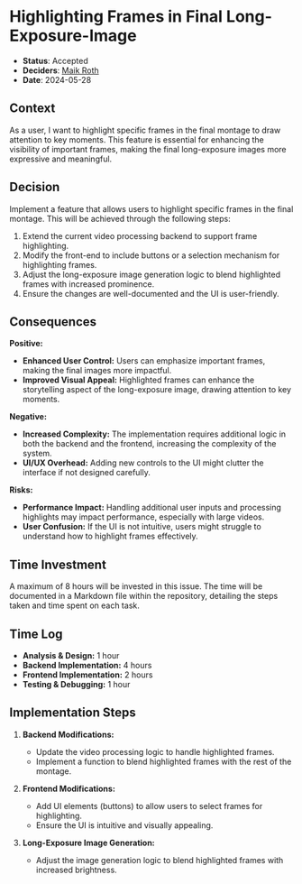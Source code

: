 # Highlighting Frames in Final Long-Exposure-Image

- **Status**: Accepted
- **Deciders**: [Maik Roth](https://github.com/MaikRoth)
- **Date**: 2024-05-28

## Context
As a user, I want to highlight specific frames in the final montage to draw attention to key moments. This feature is essential for enhancing the visibility of important frames, making the final long-exposure images more expressive and meaningful.

## Decision
Implement a feature that allows users to highlight specific frames in the final montage. This will be achieved through the following steps:
1. Extend the current video processing backend to support frame highlighting.
2. Modify the front-end to include buttons or a selection mechanism for highlighting frames.
3. Adjust the long-exposure image generation logic to blend highlighted frames with increased prominence.
4. Ensure the changes are well-documented and the UI is user-friendly.

## Consequences
**Positive:**
- **Enhanced User Control:** Users can emphasize important frames, making the final images more impactful.
- **Improved Visual Appeal:** Highlighted frames can enhance the storytelling aspect of the long-exposure image, drawing attention to key moments.

**Negative:**
- **Increased Complexity:** The implementation requires additional logic in both the backend and the frontend, increasing the complexity of the system.
- **UI/UX Overhead:** Adding new controls to the UI might clutter the interface if not designed carefully.

**Risks:**
- **Performance Impact:** Handling additional user inputs and processing highlights may impact performance, especially with large videos.
- **User Confusion:** If the UI is not intuitive, users might struggle to understand how to highlight frames effectively.

## Time Investment
A maximum of 8 hours will be invested in this issue. The time will be documented in a Markdown file within the repository, detailing the steps taken and time spent on each task.

## Time Log
- **Analysis & Design:** 1 hour
- **Backend Implementation:** 4 hours
- **Frontend Implementation:** 2 hours
- **Testing & Debugging:** 1 hour

## Implementation Steps
1. **Backend Modifications:**
   - Update the video processing logic to handle highlighted frames.
   - Implement a function to blend highlighted frames with the rest of the montage.

2. **Frontend Modifications:**
   - Add UI elements (buttons) to allow users to select frames for highlighting.
   - Ensure the UI is intuitive and visually appealing.

3. **Long-Exposure Image Generation:**
   - Adjust the image generation logic to blend highlighted frames with increased brightness.
